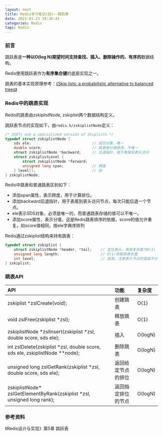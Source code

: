 ```yaml
---
layout: next
title: Redis学习笔记(四)——跳跃表
date: 2021-01-23 19:38:43
categories: Redis
tags: Redis
---
```


### 前言

跳跃表是**一种以O(log N)期望时间支持查找、插入、删除操作的、有序的**数据结构。

Redis使用跳跃表作为**有序集合键**的底层实现之一。

跳表的基本实现原理参考：[《Skip lists: a probabilistic alternative to balanced trees》](http://www.cl.cam.ac.uk/teaching/0506/Algorithms/skiplists.pdf)

### Redis中的跳表实现

<!-- more -->

Redis的跳表由zskiplistNode, zskiplist两个数据结构定义。

跳跃表节点的实现如下，由`redis.h/zskiplistNode`定义：

```C
/* ZSETs use a specialized version of Skiplists */
typedef struct zskiplistNode {
    sds ele;							// 成员对象，唯一
    double score;						// 跳表按分值排序，不唯一
    struct zskiplistNode *backward;		// 后退指针，用于表尾到表头访问
    struct zskiplistLevel {
        struct zskiplistNode *forward;
        unsigned long span;				// 跨度
    } level[];							// 层
} zskiplistNode;
```

Redis中跳表和普通跳表区别如下：

* 添加span属性，表示跨度，用于计算排位。
* 添加backward后退指针，用于表尾到表头访问节点，每次只能后退一个节点。
* ele表示SDS对象，必须是唯一的，而普通跳表存储的值可以不唯一。
* 添加score属性，表示分值，这是Redis跳表排序的依据，score的值允许重复。如score值相同，按ele字典序排列

Redis通过zskiplist结构来持有跳表：

```C
typedef struct zskiplist {
    struct zskiplistNode *header, *tail;	// 定位表头、表尾复杂度为O(1)
    unsigned long length;					// O(1)获取跳表长度
    int level;								// 层高，注意表头节点的层高不计算在内
} zskiplist;
```

### 跳表API

| API                                                          | 功能               | 复杂度  |
| :------------------------------------------------------------ | :------------------ | :------- |
| zskiplist *zslCreate(void);                                  | 创建跳表           | O(1)    |
| void zslFree(zskiplist *zsl);                                | 释放跳表           | O(1)    |
| zskiplistNode *zslInsert(zskiplist *zsl, double score, sds ele); | 插入               | O(logN) |
| int zslDelete(zskiplist *zsl, double score, sds ele, zskiplistNode **node); | 删除跳表           | O(logN) |
| unsigned long zslGetRank(zskiplist *zsl, double score, sds ele); | 返回给定节点的排位 | O(logN) |
| zskiplistNode* zslGetElementByRank(zskiplist *zsl, unsigned long rank); | 返回指定排位的节点 | O(logN) |

### 参考资料
《Redis设计与实现》第5章 跳跃表
